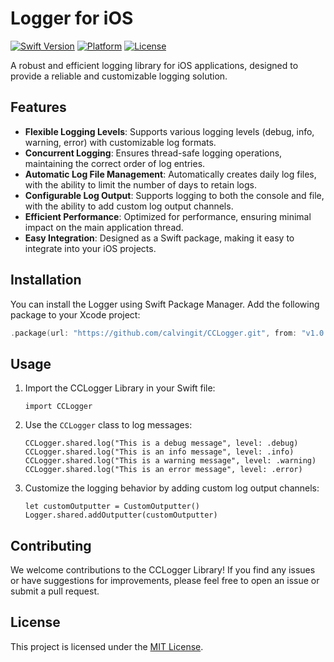 # Logger for iOS

[![Swift Version](https://img.shields.io/badge/Swift-5.0+-orange.svg?style=flat)](https://swift.org)
[![Platform](https://img.shields.io/badge/platform-iOS-lightgrey.svg?style=flat)](https://www.apple.com/ios/)
[![License](https://img.shields.io/badge/license-MIT-blue.svg?style=flat)](LICENSE)

A robust and efficient logging library for iOS applications, designed to provide a reliable and customizable logging solution.

## Features

- **Flexible Logging Levels**: Supports various logging levels (debug, info, warning, error) with customizable log formats.
- **Concurrent Logging**: Ensures thread-safe logging operations, maintaining the correct order of log entries.
- **Automatic Log File Management**: Automatically creates daily log files, with the ability to limit the number of days to retain logs.
- **Configurable Log Output**: Supports logging to both the console and file, with the ability to add custom log output channels.
- **Efficient Performance**: Optimized for performance, ensuring minimal impact on the main application thread.
- **Easy Integration**: Designed as a Swift package, making it easy to integrate into your iOS projects.

## Installation

You can install the Logger using Swift Package Manager. Add the following package to your Xcode project:

```swift
.package(url: "https://github.com/calvingit/CCLogger.git", from: "v1.0.0")
```

## Usage

1. Import the CCLogger Library in your Swift file:

   ```
   import CCLogger
   ```

2. Use the `CCLogger` class to log messages:

   ```
   CCLogger.shared.log("This is a debug message", level: .debug)
   CCLogger.shared.log("This is an info message", level: .info)
   CCLogger.shared.log("This is a warning message", level: .warning)
   CCLogger.shared.log("This is an error message", level: .error)
   ```

3. Customize the logging behavior by adding custom log output channels:

   ```
   let customOutputter = CustomOutputter()
   Logger.shared.addOutputter(customOutputter)
   ```



## Contributing

We welcome contributions to the CCLogger Library! If you find any issues or have suggestions for improvements, please feel free to open an issue or submit a pull request.

## License

This project is licensed under the [MIT License](https://www.perplexity.ai/search/LICENSE).